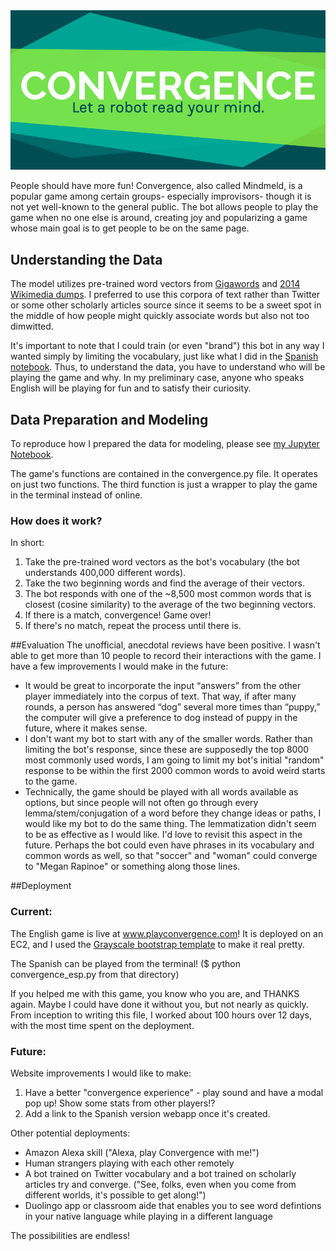 <img src="convergence/webapp/static/img/title.png">

People should have more fun! Convergence, also called Mindmeld, is a popular game among certain groups- especially improvisors- though it is not yet well-known to the general public. The bot allows people to play the game when no one else is around, creating joy and popularizing a game whose main goal is to get people to be on the same page. 

## Understanding the Data
The model utilizes pre-trained word vectors from <a href="https://catalog.ldc.upenn.edu/LDC2011T07">Gigawords</a> and <a href="https://dumps.wikimedia.org/backup-index.html">2014 Wikimedia dumps</a>. I preferred to use this corpora of text rather than Twitter or some other scholarly articles source since it seems to be a sweet spot in the middle of how people might quickly associate words but also not too dimwitted. 

It's important to note that I could train (or even "brand") this bot in any way I wanted  simply by limiting the vocabulary, just like what I did in the <a href="https://github.com/MIAISEMAN/convergence-bot/blob/master/convergence/espanol/espanol_notebook.ipynb">Spanish notebook</a>. Thus, to understand the data, you have to understand who will be playing the game and why. In my preliminary case, anyone who speaks English will be playing for fun and to satisfy their curiosity.  

## Data Preparation and Modeling
To reproduce how I prepared the data for modeling, please see <a href="https://github.com/MIAISEMAN/convergence-bot/blob/master/convergence_notebook.ipynb">my Jupyter Notebook</a>. 

The game's functions are contained in the convergence.py file. It operates on just two functions. The third function is just a wrapper to play the game in the terminal instead of online. 

### How does it work?
In short:  
1) Take the pre-trained word vectors as the bot's vocabulary (the bot understands 400,000 different words).  
2) Take the two beginning words and find the average of their vectors.  
3) The bot responds with one of the ~8,500 most common words that is closest (cosine similarity) to the average of the two beginning vectors. 
4) If there is a match, convergence! Game over! 
5) If there's no match, repeat the process until there is.
 
##Evaluation
The unofficial, anecdotal reviews have been positive. I wasn't able to get more than 10 people to record their interactions with the game. I have a few improvements I would make in the future: 
 
* It would be great to incorporate the input “answers” from the other player immediately into the corpus of text. That way, if after many rounds, a person has answered “dog” several more times than “puppy,” the computer will give a preference to dog instead of puppy in the future, where it makes sense.  
* I don't want my bot to start with any of the smaller words. Rather than limiting the bot's response, since these are supposedly the top 8000 most commonly used words, I am going to limit my bot's initial "random" response to be within the first 2000 common words to avoid weird starts to the game.  
* Technically, the game should be played with all words available as options, but since people will not often go through every lemma/stem/conjugation of a word before they change ideas or paths, I would like my bot to do the same thing. The lemmatization didn't seem to be as effective as I would like. I'd love to revisit this aspect in the future. Perhaps the bot could even have phrases in its vocabulary and common words as well, so that "soccer" and "woman" could converge to "Megan Rapinoe" or something along those lines.

##Deployment
### Current: 
The English game is live at <a href="http://www.playconvergence.com">www.playconvergence.com</a>! It is deployed on an EC2, and I used the <a href="https://startbootstrap.com/themes/grayscale/">Grayscale bootstrap template</a> to make it real pretty. 

The Spanish can be played from the terminal! ($ python convergence_esp.py from that directory)

If you helped me with this game, you know who you are, and THANKS again. Maybe I could have done it without you, but not nearly as quickly. From inception to writing this file, I worked about 100 hours over 12 days, with the most time spent on the deployment.  


### Future: 
Website improvements I would like to make:   
1) Have a better "convergence experience" - play sound and have a modal pop up! Show some stats from other players!?  
2) Add a link to the Spanish version webapp once it's created.

Other potential deployments:  
* Amazon Alexa skill ("Alexa, play Convergence with me!")
* Human strangers playing with each other remotely 
* A bot trained on Twitter vocabulary and a bot trained on scholarly articles try and converge. ("See, folks, even when you come from different worlds, it's possible to get along!") 
* Duolingo app or classroom aide that enables you to see word defintions in your native language while playing in a different language

The possibilities are endless! 



